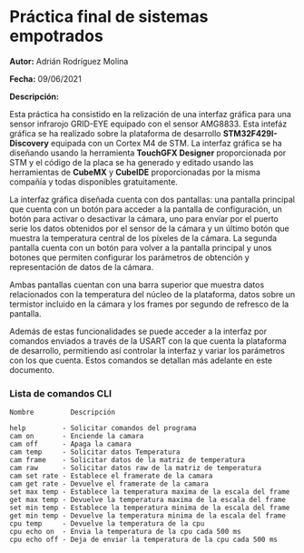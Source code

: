 # Práctica final de sistemas empotrados

**Autor:** Adrián Rodríguez Molina

**Fecha:** 09/06/2021

**Descripción:**

Esta práctica ha consistido en la relización de una interfaz gráfica para una sensor infrarojo GRID-EYE equipado con el sensor AMG8833. 
Esta intefáz gráfica se ha realizado sobre la plataforma de desarrollo **STM32F429I-Discovery** equipada con un Cortex M4 de STM. La interfaz gráfica
se ha diseñando usando la herramienta **TouchGFX Designer** proporcionada por STM y el código de la placa se ha generado y editado usando las herramientas
de **CubeMX** y **CubeIDE** proporcionadas por la misma compañía y todas disponibles gratuitamente.

La interfaz gráfica diseñada cuenta con dos pantallas: una pantalla principal que cuenta con un botón para acceder a la pantalla de configuración, un botón
para activar o desactivar la cámara, uno para envíar por el puerto serie los datos obtenidos por el sensor de la cámara y un último botón que muestra la temperatura 
central de los píxeles de la cámara. La segunda pantalla cuenta con un botón para volver a la pantalla principal y unos botones que permiten configurar 
los parámetros de obtención y representación de datos de la cámara.

Ambas pantallas cuentan con una barra superior que muestra datos relacionados con la temperatura del núcleo de la plataforma, datos sobre un termistor incluido en
la cámara y los frames por segundo de refresco de la pantalla.

Además de estas funcionalidades se puede acceder a la interfaz por comandos enviados a través de la USART con la que cuenta la plataforma de desarrollo, permitiendo
así controlar la interfaz y variar los parámetros con los que cuenta. Estos comandos se detallan más adelante en este documento.

### Lista de comandos CLI
```
Nombre         Descripción

help         - Solicitar comandos del programa
cam on       - Enciende la camara
cam off      - Apaga la camara
cam temp     - Solicitar datos Temperatura
cam frame    - Solicitar datos de la matriz de temperatura
cam raw      - Solicitar datos raw de la matriz de temperatura
cam set rate - Establece el framerate de la camara
cam get rate - Devuelve el framerate de la camara
set max temp - Establece la temperatura maxima de la escala del frame
get max temp - Devuelve la temperatura maxima de la escala del frame
set min temp - Establece la temperatura minima de la escala del frame
get min temp - Devuelve la temperatura minima de la escala del frame
cpu temp     - Devuelve la temperatura de la cpu
cpu echo on  - Envia la temperatura de la cpu cada 500 ms
cpu echo off - Deja de enviar la temperatura de la cpu cada 500 ms

```
